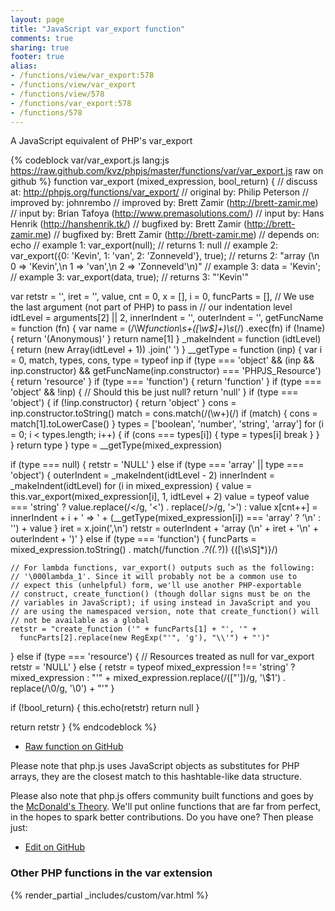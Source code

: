 ```yaml
---
layout: page
title: "JavaScript var_export function"
comments: true
sharing: true
footer: true
alias:
- /functions/view/var_export:578
- /functions/view/var_export
- /functions/view/578
- /functions/var_export:578
- /functions/578
---
```

<!-- Generated by Rakefile:build -->
A JavaScript equivalent of PHP's var_export

{% codeblock var/var_export.js lang:js https://raw.github.com/kvz/phpjs/master/functions/var/var_export.js raw on github %}
function var_export (mixed_expression, bool_return) {
  //  discuss at: http://phpjs.org/functions/var_export/
  // original by: Philip Peterson
  // improved by: johnrembo
  // improved by: Brett Zamir (http://brett-zamir.me)
  //    input by: Brian Tafoya (http://www.premasolutions.com/)
  //    input by: Hans Henrik (http://hanshenrik.tk/)
  // bugfixed by: Brett Zamir (http://brett-zamir.me)
  // bugfixed by: Brett Zamir (http://brett-zamir.me)
  //  depends on: echo
  //   example 1: var_export(null);
  //   returns 1: null
  //   example 2: var_export({0: 'Kevin', 1: 'van', 2: 'Zonneveld'}, true);
  //   returns 2: "array (\n  0 => 'Kevin',\n  1 => 'van',\n  2 => 'Zonneveld'\n)"
  //   example 3: data = 'Kevin';
  //   example 3: var_export(data, true);
  //   returns 3: "'Kevin'"

  var retstr = '',
    iret = '',
    value,
    cnt = 0,
    x = [],
    i = 0,
    funcParts = [],
    // We use the last argument (not part of PHP) to pass in
    // our indentation level
    idtLevel = arguments[2] || 2,
    innerIndent = '',
    outerIndent = '',
    getFuncName = function (fn) {
      var name = (/\W*function\s+([\w\$]+)\s*\(/)
        .exec(fn)
      if (!name) {
        return '(Anonymous)'
      }
      return name[1]
    }
  _makeIndent = function (idtLevel) {
    return (new Array(idtLevel + 1))
      .join(' ')
  }
  __getType = function (inp) {
    var i = 0,
      match, types, cons, type = typeof inp
    if (type === 'object' && (inp && inp.constructor) &&
      getFuncName(inp.constructor) === 'PHPJS_Resource') {
      return 'resource'
    }
    if (type === 'function') {
      return 'function'
    }
    if (type === 'object' && !inp) {
      // Should this be just null?
      return 'null'
    }
    if (type === 'object') {
      if (!inp.constructor) {
        return 'object'
      }
      cons = inp.constructor.toString()
      match = cons.match(/(\w+)\(/)
      if (match) {
        cons = match[1].toLowerCase()
      }
      types = ['boolean', 'number', 'string', 'array']
      for (i = 0; i < types.length; i++) {
        if (cons === types[i]) {
          type = types[i]
          break
        }
      }
    }
    return type
  }
  type = __getType(mixed_expression)

  if (type === null) {
    retstr = 'NULL'
  } else if (type === 'array' || type === 'object') {
    outerIndent = _makeIndent(idtLevel - 2)
    innerIndent = _makeIndent(idtLevel)
    for (i in mixed_expression) {
      value = this.var_export(mixed_expression[i], 1, idtLevel + 2)
      value = typeof value === 'string' ? value.replace(/</g, '&lt;')
        .
      replace(/>/g, '&gt;') : value
      x[cnt++] = innerIndent + i + ' => ' +
        (__getType(mixed_expression[i]) === 'array' ?
          '\n' : '') + value
    }
    iret = x.join(',\n')
    retstr = outerIndent + 'array (\n' + iret + '\n' + outerIndent + ')'
  } else if (type === 'function') {
    funcParts = mixed_expression.toString()
      .
    match(/function .*?\((.*?)\) \{([\s\S]*)\}/)

    // For lambda functions, var_export() outputs such as the following:
    // '\000lambda_1'. Since it will probably not be a common use to
    // expect this (unhelpful) form, we'll use another PHP-exportable
    // construct, create_function() (though dollar signs must be on the
    // variables in JavaScript); if using instead in JavaScript and you
    // are using the namespaced version, note that create_function() will
    // not be available as a global
    retstr = "create_function ('" + funcParts[1] + "', '" +
      funcParts[2].replace(new RegExp("'", 'g'), "\\'") + "')"
  } else if (type === 'resource') {
    // Resources treated as null for var_export
    retstr = 'NULL'
  } else {
    retstr = typeof mixed_expression !== 'string' ? mixed_expression :
      "'" + mixed_expression.replace(/(["'])/g, '\\$1')
      .
    replace(/\0/g, '\\0') + "'"
  }

  if (!bool_return) {
    this.echo(retstr)
    return null
  }

  return retstr
}
{% endcodeblock %}

 - [Raw function on GitHub](https://github.com/kvz/phpjs/blob/master/functions/var/var_export.js)

Please note that php.js uses JavaScript objects as substitutes for PHP arrays, they are 
the closest match to this hashtable-like data structure. 

Please also note that php.js offers community built functions and goes by the 
[McDonald's Theory](https://medium.com/what-i-learned-building/9216e1c9da7d). We'll put online 
functions that are far from perfect, in the hopes to spark better contributions. 
Do you have one? Then please just: 

 - [Edit on GitHub](https://github.com/kvz/phpjs/edit/master/functions/var/var_export.js)


### Other PHP functions in the var extension
{% render_partial _includes/custom/var.html %}
